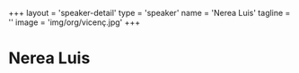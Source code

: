 +++
layout = 'speaker-detail'
type = 'speaker'
name = 'Nerea Luis'
tagline = ''
image = 'img/org/vicenç.jpg'
+++

# Nerea Luis
